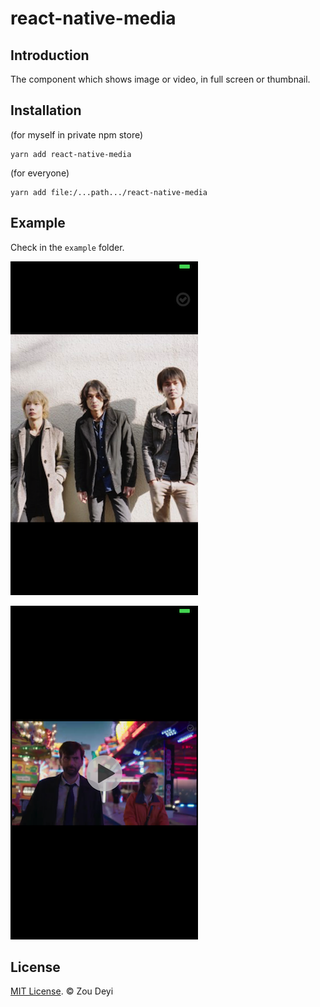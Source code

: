 # react-native-media

## Introduction
The component which shows image or video, in full screen or thumbnail.

## Installation
 (for myself in private npm store)
```
yarn add react-native-media
```

(for everyone)
```
yarn add file:/...path.../react-native-media
```

## Example
Check in the `example` folder.

![Demo](https://github.com/ZackLeonardo/react-native-media/blob/master/example/photo.png)

![Demo](https://github.com/ZackLeonardo/react-native-media/blob/master/example/video.png)

## License

[MIT License](http://opensource.org/licenses/mit-license.html). © Zou Deyi
